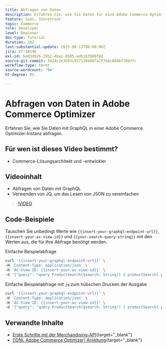 ```yaml
---
title: Abfragen von Daten
description: Erfahren Sie, wie Sie Daten für eine Adobe Commerce Optimizer-Instanz abfragen.
feature: Saas, Storefront
topic: Commerce
role: Developer
level: Beginner
doc-type: Tutorial
duration: 182
last-substantial-update: 2025-08-13T00:00:00Z
jira: KT-18548
exl-id: bad3d926-2952-4bac-b685-adb16f009f8d
source-git-commit: 5d34c2e3b93c937139e88fa2f75dc6046f7093fc
workflow-type: tm+mt
source-wordcount: '94'
ht-degree: 0%

---
```


# Abfragen von Daten in Adobe Commerce Optimizer

Erfahren Sie, wie Sie Daten mit GraphQL in einer Adobe Commerce Optimizer-Instanz abfragen.

## Für wen ist dieses Video bestimmt?

* Commerce-Lösungsarchitekt und -entwickler

## Videoinhalt

* Abfragen von Daten mit GraphQL
* Verwenden von JQ, um das Lesen von JSON zu vereinfachen

>[!VIDEO](https://video.tv.adobe.com/v/3470809?learn=on&enablevpops&captions=ger)

## Code-Beispiele

Tauschen Sie unbedingt Werte wie `{{insert-your-graphql-endpoint-url}}`, `{{insert-your-ac-view-id}}` und `{{your-search-query-string}}` mit den Werten aus, die für Ihre Abfrage benötigt werden.

Einfache Beispielabfrage

```bash
curl '{{insert-your-graphql-endpoint-url}}' \
-H 'Content-Type: application/json' \
-H 'AC-View-ID: {{insert-your-ac-view-id}}' \
-d '{"query": "query ProductSearch($search: String!) { productSearch( phrase: $search, page_size: 10, current_page: 2) { items { productView { sku name description shortDescription images { url } ... on SimpleProductView { attributes { label name value } price { regular { amount { value currency } } roles } } } } } }", "variables": { "search": "{{your-search-query-string}}"}}'
```

Einfache Beispielabfrage mit `jq` zum hübschen Drucken der Ausgabe

```bash
curl '{{insert-your-graphql-endpoint-url}}' \
-H 'Content-Type: application/json' \
-H 'AC-View-ID: {{insert-your-ac-view-id}}' \
-d '{"query": "query ProductSearch($search: String!) { productSearch( phrase: $search, page_size: 10, current_page: 2) { items { productView { sku name description shortDescription images { url } ... on SimpleProductView { attributes { label name value } price { regular { amount { value currency } } roles } } } } } }", "variables": { "search": "{{your-search-query-string}}"}}' | jq .
```

## Verwandte Inhalte

* [Erste Schritte mit der Merchandising-API](https://developer.adobe.com/commerce/services/optimizer/merchandising-services/using-the-api/#make-your-first-request){target="_blank"}
* [[!DNL Adobe Commerce Optimizer] Anleitung](https://experienceleague.adobe.com/de/docs/commerce/optimizer/overview){target="_blank"}
